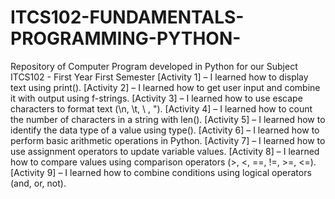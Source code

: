 # ITCS102-FUNDAMENTALS-PROGRAMMING-PYTHON-
Repository of Computer Program developed in Python for our Subject ITCS102 - First Year First Semester
[Activity 1] 
– I learned how to display text using print().
[Activity 2] 
– I learned how to get user input and combine it with output using f-strings.
[Activity 3] 
– I learned how to use escape characters to format text (\n, \t, \\ , \").
[Activity 4] 
– I learned how to count the number of characters in a string with len().
[Activity 5] 
– I learned how to identify the data type of a value using type().
[Activity 6] 
– I learned how to perform basic arithmetic operations in Python.
[Activity 7] 
– I learned how to use assignment operators to update variable values.
[Activity 8] 
– I learned how to compare values using comparison operators (>, <, ==, !=, >=, <=).
[Activity 9] 
– I learned how to combine conditions using logical operators (and, or, not).
